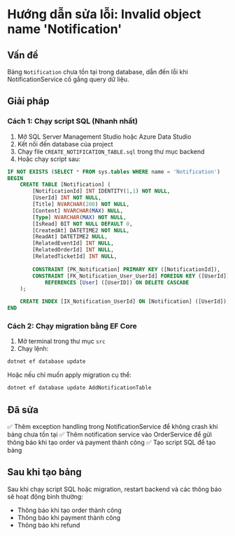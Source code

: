 # Hướng dẫn sửa lỗi: Invalid object name 'Notification'

## Vấn đề
Bảng `Notification` chưa tồn tại trong database, dẫn đến lỗi khi NotificationService cố gắng query dữ liệu.

## Giải pháp

### Cách 1: Chạy script SQL (Nhanh nhất)
1. Mở SQL Server Management Studio hoặc Azure Data Studio
2. Kết nối đến database của project
3. Chạy file `CREATE_NOTIFICATION_TABLE.sql` trong thư mục backend
4. Hoặc chạy script sau:

```sql
IF NOT EXISTS (SELECT * FROM sys.tables WHERE name = 'Notification')
BEGIN
    CREATE TABLE [Notification] (
        [NotificationId] INT IDENTITY(1,1) NOT NULL,
        [UserId] INT NOT NULL,
        [Title] NVARCHAR(200) NOT NULL,
        [Content] NVARCHAR(MAX) NULL,
        [Type] NVARCHAR(MAX) NOT NULL,
        [IsRead] BIT NOT NULL DEFAULT 0,
        [CreatedAt] DATETIME2 NOT NULL,
        [ReadAt] DATETIME2 NULL,
        [RelatedEventId] INT NULL,
        [RelatedOrderId] INT NULL,
        [RelatedTicketId] INT NULL,
        
        CONSTRAINT [PK_Notification] PRIMARY KEY ([NotificationId]),
        CONSTRAINT [FK_Notification_User_UserId] FOREIGN KEY ([UserId]) 
            REFERENCES [User] ([UserID]) ON DELETE CASCADE
    );

    CREATE INDEX [IX_Notification_UserId] ON [Notification] ([UserId]);
END
```

### Cách 2: Chạy migration bằng EF Core
1. Mở terminal trong thư mục `src`
2. Chạy lệnh:
```bash
dotnet ef database update
```

Hoặc nếu chỉ muốn apply migration cụ thể:
```bash
dotnet ef database update AddNotificationTable
```

## Đã sửa
✅ Thêm exception handling trong NotificationService để không crash khi bảng chưa tồn tại
✅ Thêm notification service vào OrderService để gửi thông báo khi tạo order và payment thành công
✅ Tạo script SQL để tạo bảng

## Sau khi tạo bảng
Sau khi chạy script SQL hoặc migration, restart backend và các thông báo sẽ hoạt động bình thường:
- Thông báo khi tạo order thành công
- Thông báo khi payment thành công
- Thông báo khi refund

